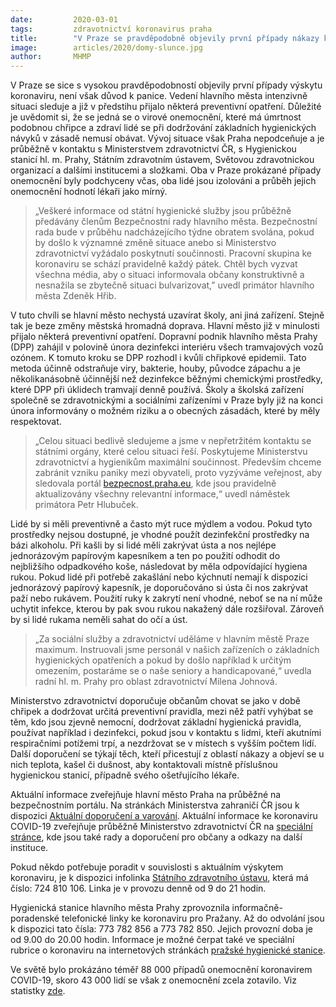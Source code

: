 ```yaml
---
date:         2020-03-01
tags:         zdravotnictví koronavirus praha
title:        "V Praze se pravděpodobně objevily první případy nákazy koronavirem. K panice není důvod"
image: 	      articles/2020/domy-slunce.jpg
author:       MHMP
---
```


V Praze se sice s vysokou pravděpodobností objevily první případy výskytu koronaviru, není však důvod k panice. Vedení hlavního města intenzivně situaci sleduje a již v předstihu přijalo některá preventivní opatření. Důležité je uvědomit si, že se jedná se o virové onemocnění, které má úmrtnost podobnou chřipce a zdraví lidé se při dodržování základních hygienických návyků v zásadě nemusí obávat. Vývoj situace však Praha nepodceňuje a je průběžně v kontaktu s Ministerstvem zdravotnictví ČR, s Hygienickou stanicí hl. m. Prahy, Státním zdravotním ústavem, Světovou zdravotnickou organizací a dalšími institucemi a složkami. Oba v Praze prokázané případy onemocnění byly podchyceny včas, oba lidé jsou izolováni a průběh jejich onemocnění hodnotí lékaři jako mírný.

> „Veškeré informace od státní hygienické služby jsou průběžně předávány členům Bezpečnostní rady hlavního města. Bezpečnostní rada bude v průběhu nadcházejícího týdne obratem svolána, pokud by došlo k významné změně situace anebo si Ministerstvo zdravotnictví vyžádalo poskytnutí součinnosti. Pracovní skupina ke koronaviru se schází pravidelně každý pátek. Chtěl bych vyzvat všechna média, aby o situaci informovala občany konstruktivně a nesnažila se zbytečně situaci bulvarizovat,” uvedl primátor hlavního města Zdeněk Hřib.

V tuto chvíli se hlavní město nechystá uzavírat školy, ani jiná zařízení. Stejně tak je beze změny městská hromadná doprava. Hlavní město již v minulosti přijalo některá preventivní opatření. Dopravní podnik hlavního města Prahy (DPP) zahájil v polovině února dezinfekci interiéru všech tramvajových vozů ozónem. K tomuto kroku se DPP rozhodl i kvůli chřipkové epidemii. Tato metoda účinně odstraňuje viry, bakterie, houby, původce zápachu a je několikanásobně účinnější než dezinfekce běžnými chemickými prostředky, které DPP při úklidech tramvají denně používá. Školy a školská zařízení společně se zdravotnickými a sociálními zařízeními v Praze byly již na konci února informovány o možném riziku a o obecných zásadách, které by měly respektovat.

> „Celou situaci bedlivě sledujeme a jsme v nepřetržitém kontaktu se státními orgány, které celou situaci řeší. Poskytujeme Ministerstvu zdravotnictví a hygienikům maximální součinnost. Především chceme zabránit vzniku paniky mezi obyvateli, proto vyzýváme veřejnost, aby sledovala portál [bezpecnost.praha.eu](http://bezpecnost.praha.eu/), kde jsou pravidelně aktualizovány všechny relevantní informace,“ uvedl náměstek primátora Petr Hlubuček.

Lidé by si měli preventivně a často mýt ruce mýdlem a vodou. Pokud tyto prostředky nejsou dostupné, je vhodné použít dezinfekční prostředky na bázi alkoholu. Při kašli by si lidé měli zakrývat ústa a nos nejlépe jednorázovým papírovým kapesníkem a ten po použití odhodit do nejbližšího odpadkového koše, následovat by měla odpovídající hygiena rukou. Pokud lidé při potřebě zakašlání nebo kýchnutí nemají k dispozici jednorázový papírový kapesník, je doporučováno si ústa či nos zakrývat paží nebo rukávem. Použití ruky k zakrytí není vhodné, neboť se na ní může uchytit infekce, kterou by pak svou rukou nakažený dále rozšiřoval. Zároveň by si lidé rukama neměli sahat do očí a úst.

> „Za sociální služby a zdravotnictví uděláme v hlavním městě Praze maximum. Instruovali jsme personál v našich zařízeních o základních hygienických opatřeních a pokud by došlo například k určitým omezením, postaráme se o naše seniory a handicapované,“ uvedla radní hl. m. Prahy pro oblast zdravotnictví Milena Johnová.

Ministerstvo zdravotnictví doporučuje občanům chovat se jako v době chřipek a dodržovat určitá preventivní pravidla, mezi něž patří vyhýbat se těm, kdo jsou zjevně nemocní, dodržovat základní hygienická pravidla, používat například i dezinfekci, pokud jsou v kontaktu s lidmi, kteří akutními respiračními potížemi trpí, a nezdržovat se v místech s vyšším počtem lidí. Další doporučení se týkají těch, kteří přicestují z oblastí nákazy a objeví se u nich teplota, kašel či dušnost, aby kontaktovali místně příslušnou hygienickou stanicí, případně svého ošetřujícího lékaře.

Aktuální informace zveřejňuje hlavní město Praha na průběžné na bezpečnostním portálu. Na stránkách Ministerstva zahraničí ČR jsou k dispozici [Aktuální doporučení a varování](https://www.mzv.cz/jnp/cz/cestujeme/aktualni_doporuceni_a_varovani/index.html?zn=A-B). Aktuální informace ke koronaviru COVID-19 zveřejňuje průběžně Ministerstvo zdravotnictví ČR na [speciální stránce](http://www.mzcr.cz/dokumenty/koronavirus-2019-ncov-informace-pro-obcany_18432_4122_1.html), kde jsou také rady a doporučení pro občany a odkazy na další instituce.

Pokud někdo potřebuje poradit v souvislosti s aktuálním výskytem koronaviru, je k dispozici infolinka [Státního zdravotního ústavu](http://szu.cz/tema/krizove-situace/2019-ncov-novy-koronavirus-wu-chan), která má číslo: 724 810 106. Linka je v provozu denně od 9 do 21 hodin.

Hygienická stanice hlavního města Prahy zprovoznila informačně-poradenské telefonické linky ke koronaviru pro Pražany. Až do odvolání jsou k dispozici tato čísla: 773 782 856 a 773 782 850. Jejich provozní doba je od 9.00 do 20.00 hodin. Informace je možné čerpat také ve speciální rubrice o koronaviru na internetových stránkách [pražské hygienické stanice](http://www.hygpraha.cz/obsah/koronavirus_506_1.html).

Ve světě bylo prokázáno téměř 88 000 případů onemocnění koronavirem COVID-19, skoro 43 000 lidí se však z onemocnění zcela zotavilo. Viz statistky [zde](https://www.worldometers.info/coronavirus/).
